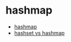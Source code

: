 # hashmap

- [hashmap](https://liujiacai.net/blog/2015/09/03/java-hashmap/)
- [hashset vs hashmap](http://www.cnblogs.com/ywl925/p/3865269.html)
